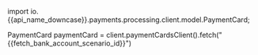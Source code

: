 
import io.{{api_name_downcase}}.payments.processing.client.model.PaymentCard;

PaymentCard paymentCard = client.paymentCardsClient().fetch("{{fetch_bank_account_scenario_id}}")
